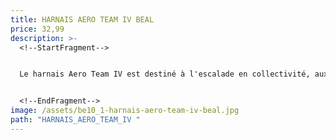 ```yaml
---
title: HARNAIS AERO TEAM IV BEAL
price: 32,99
description: >-
  <!--StartFragment-->


  Le harnais Aero Team IV est destiné à l'escalade en collectivité, aux enfants, ainsi qu'à la randonnée alpine (toutefois même si le réglage en permet l'utilisation par de grands gabarits, la conception légère de ce cuissard rendra la descente et les chutes inconfortables dans ce cas).


  <!--EndFragment-->
image: /assets/be10_1-harnais-aero-team-iv-beal.jpg
path: "HARNAIS_AERO_TEAM_IV "
---
```

